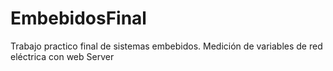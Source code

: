 # EmbebidosFinal
Trabajo practico final de sistemas embebidos. Medición de variables de red eléctrica con web Server
